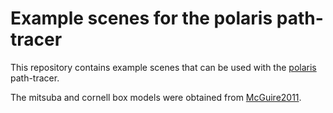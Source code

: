 # Example scenes for the polaris path-tracer

This repository contains example scenes that can be used with the [polaris](https://github.com/achilleasa/polaris)
path-tracer.

The mitsuba and cornell box models were obtained from [McGuire2011](http://graphics.cs.williams.edu/data/meshes.xml).
